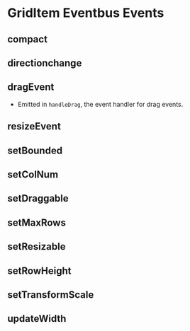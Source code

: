 # GridItem Eventbus Events

## compact


## directionchange


## dragEvent
* Emitted in `handleDrag`, the event handler for drag events.


## resizeEvent


## setBounded


## setColNum


## setDraggable


## setMaxRows


## setResizable


## setRowHeight


## setTransformScale


## updateWidth

